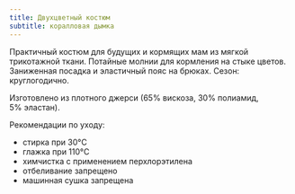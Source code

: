 ```yaml
---
title: Двухцветный костюм
subtitle: коралловая дымка
---
```


Практичный костюм для будущих и кормящих мам из мягкой трикотажной ткани. Потайные молнии для кормления на стыке цветов. Заниженная посадка и эластичный пояс на брюках. Сезон: круглогодично.

Изготовлено из плотного джерси (65% вискоза, 30% полиамид, 5% эластан).

Рекомендации по уходу:

- стирка при 30°C
- глажка при 110°C
- химчистка с применением перхлорэтилена
- отбеливание запрещено
- машинная сушка запрещена